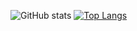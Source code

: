 ![GitHub stats](https://github-readme-stats.vercel.app/api?username=ap0nia&count_private=true&theme=catppuccin_mocha)
[![Top Langs](https://github-readme-stats.vercel.app/api/top-langs/?username=ap0nia&theme=catppuccin_mocha)](https://github.com/anuraghazra/github-readme-stats&theme=catppuccin_mocha)
